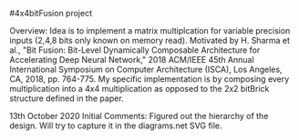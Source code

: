 #4x4bitFusion project

Overview: Idea is to implement a matrix multiplcation for variable precision inputs (2,4,8 bits only known on memory read). Motivated by  H. Sharma et al., "Bit Fusion: Bit-Level Dynamically Composable Architecture for Accelerating Deep Neural Network," 2018 ACM/IEEE 45th Annual International Symposium on Computer Architecture (ISCA), Los Angeles, CA, 2018, pp. 764-775. My specific implementation is by composing every multiplication into a 4x4 multiplication as opposed to the 2x2 bitBrick structure defined in the paper. 

13th October 2020
Initial Comments: Figured out the hierarchy of the design. Will try to capture it in the diagrams.net SVG file.